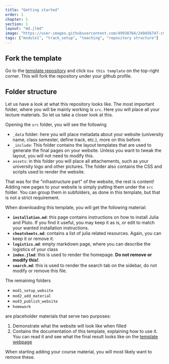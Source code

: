 ```yaml
---
title: "Getting started"
order: 1
chapter: 1
section: 1
layout: "md.jlmd"
image: "https://user-images.githubusercontent.com/49938764/249456747-c93b41a0-308a-4ad4-9afb-6ce3309633d1.png"
tags: ["module1", "track_setup", "teaching", "repository structure"]
---
```


## Fork the template

Go to the [template repository](https://github.com/juliapluto/computational-thinking-template) and click `Use this template` on the top-right corner. This will fork the repository under your github profile.

## Folder structure

Let us have a look at what this repository looks like. The most important folder, where you will be mainly working is `src`. Here you will place all your lecture materials. So let us take a closer look at this.

Opening the `src` folder, you will see the following

- `_data` folder: here you will place metadata about your website (university name, class semester, define track, etc.), more on this before.
- `_include`: This folder contains the layout templates that are used to generate the final pages on your website. Unless you want to tweak the layout, you will not need to modify this.
- `assets`: in this folder you will place all attachements, such as your university logo and other pictures. The folder also contains the CSS and scripts used to render the website.

That was for the "infrastructure part" of the website, the rest is content! Adding new pages to your website is simply putting them under the `src` folder. You can group them in subfolders, as done in this template, but that is not a strict requirement.

When downloading this template, you will get the following material:

- **`installation.md`**: this page contains instructions on how to install Julia and Pluto. If you find it useful, you may keep it as is, or edit to match your wanted installation instructions.
- **`cheatsheets.md`**: contains a list of julia related resources. Again, you can keep it or remove it.
- **`logistics.md`**: empty markdown page, where you can describe the logistics of your class
- **`index.jlmd`**: this is used to render the homepage. **Do not remove or modify this!**.
- **`search.md`**: this is used to render the search tab on the sidebar, do not modify or remove this file.

The remaining folders

- `mod1_setup_website`
- `mod2_add_material`
- `mod3_publish_website`
- `homework`

are placeholder materials that serve two purposes:

1. Demonstrate what the website will look like when filled
2. Contains the documentation of this template, explaining how to use it. You can read it and see what the final result looks like on the [template webpage](https://juliapluto.github.io/computational-thinking-template)

When starting adding your course material, you will most likely want to remove these.